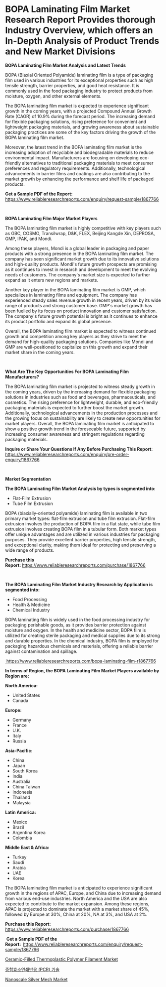 <p><h1>BOPA Laminating Film Market Research Report Provides thorough Industry Overview, which offers an In-Depth Analysis of Product Trends and New Market Divisions</h1></p><p><strong>BOPA Laminating Film Market Analysis and Latest Trends</strong></p>
<p><p>BOPA (Biaxial Oriented Polyamide) laminating film is a type of packaging film used in various industries for its exceptional properties such as high tensile strength, barrier properties, and good heat resistance. It is commonly used in the food packaging industry to protect products from moisture, oxygen, and other external elements.</p><p>The BOPA laminating film market is expected to experience significant growth in the coming years, with a projected Compound Annual Growth Rate (CAGR) of 10.9% during the forecast period. The increasing demand for flexible packaging solutions, rising preference for convenient and lightweight packaging materials, and growing awareness about sustainable packaging practices are some of the key factors driving the growth of the BOPA laminating film market.</p><p>Moreover, the latest trend in the BOPA laminating film market is the increasing adoption of recyclable and biodegradable materials to reduce environmental impact. Manufacturers are focusing on developing eco-friendly alternatives to traditional packaging materials to meet consumer preferences and regulatory requirements. Additionally, technological advancements in barrier films and coatings are also contributing to the market growth by enhancing the performance and shelf life of packaged products.</p></p>
<p><strong>Get a Sample PDF of the Report:&nbsp;</strong> <a href="https://www.reliableresearchreports.com/enquiry/request-sample/1867766">https://www.reliableresearchreports.com/enquiry/request-sample/1867766</a></p>
<p>&nbsp;</p>
<p><strong>BOPA Laminating Film Major Market Players</strong></p>
<p><p>The BOPA laminating film market is highly competitive with key players such as GBC, COSMO, Transilwrap, D&K, FLEX, Beijing Kangde Xin, DEPROSA, GMP, IPAK, and Mondi. </p><p>Among these players, Mondi is a global leader in packaging and paper products with a strong presence in the BOPA laminating film market. The company has seen significant market growth due to its innovative solutions and high-quality products. Mondi's future growth prospects are promising as it continues to invest in research and development to meet the evolving needs of customers. The company's market size is expected to further expand as it enters new regions and markets.</p><p>Another key player in the BOPA laminating film market is GMP, which specializes in laminating films and equipment. The company has experienced steady sales revenue growth in recent years, driven by its wide range of products and strong customer base. GMP's market growth has been fuelled by its focus on product innovation and customer satisfaction. The company's future growth potential is bright as it continues to enhance its product portfolio and expand its global presence.</p><p>Overall, the BOPA laminating film market is expected to witness continued growth and competition among key players as they strive to meet the demand for high-quality packaging solutions. Companies like Mondi and GMP are well-positioned to capitalize on this growth and expand their market share in the coming years.</p></p>
<p>&nbsp;</p>
<p><strong>What Are The Key Opportunities For BOPA Laminating Film Manufacturers?</strong></p>
<p><p>The BOPA laminating film market is projected to witness steady growth in the coming years, driven by the increasing demand for flexible packaging solutions in industries such as food and beverages, pharmaceuticals, and cosmetics. The rising preference for lightweight, durable, and eco-friendly packaging materials is expected to further boost the market growth. Additionally, technological advancements in the production processes and the growing focus on sustainability are likely to create new opportunities for market players. Overall, the BOPA laminating film market is anticipated to show a positive growth trend in the foreseeable future, supported by increasing consumer awareness and stringent regulations regarding packaging materials.</p></p>
<p><strong>Inquire or Share Your Questions If Any Before Purchasing This Report:</strong> <a href="https://www.reliableresearchreports.com/enquiry/pre-order-enquiry/1867766">https://www.reliableresearchreports.com/enquiry/pre-order-enquiry/1867766</a></p>
<p>&nbsp;</p>
<p><strong>Market Segmentation</strong></p>
<p><strong>The BOPA Laminating Film Market Analysis by types is segmented into:</strong></p>
<p><ul><li>Flat-Film Extrusion</li><li>Tube Film Extrusion</li></ul></p>
<p><p>BOPA (biaxially-oriented polyamide) laminating film is available in two primary market types: flat-film extrusion and tube film extrusion. Flat-film extrusion involves the production of BOPA film in a flat state, while tube film extrusion involves creating BOPA film in a tubular form. Both market types offer unique advantages and are utilized in various industries for packaging purposes. They provide excellent barrier properties, high tensile strength, and exceptional clarity, making them ideal for protecting and preserving a wide range of products.</p></p>
<p><strong>Purchase this Report:&nbsp;</strong><a href="https://www.reliableresearchreports.com/purchase/1867766">https://www.reliableresearchreports.com/purchase/1867766</a></p>
<p>&nbsp;</p>
<p><strong>The BOPA Laminating Film Market Industry Research by Application is segmented into:</strong></p>
<p><ul><li>Food Processing</li><li>Health & Medicine</li><li>Chemical Industry</li></ul></p>
<p><p>BOPA laminating film is widely used in the food processing industry for packaging perishable goods, as it provides barrier protection against moisture and oxygen. In the health and medicine sector, BOPA film is utilized for creating sterile packaging and medical supplies due to its strong and durable properties. In the chemical industry, BOPA film is employed for packaging hazardous chemicals and materials, offering a reliable barrier against contamination and spillage.</p></p>
<p><a href="https://www.reliableresearchreports.com/bopa-laminating-film-r1867766">&nbsp;https://www.reliableresearchreports.com/bopa-laminating-film-r1867766</a></p>
<p><strong>In terms of Region, the BOPA Laminating Film Market Players available by Region are:</strong></p>
<p>
    <p> <strong> North America: </strong>
        <ul>
            <li>United States</li>
            <li>Canada</li>
        </ul>
        </p> 
    <p> <strong> Europe: </strong>
        <ul>
            <li>Germany</li>
            <li>France</li>
            <li>U.K.</li>
            <li>Italy</li>
            <li>Russia</li>
        </ul>
        </p> 
    <p> <strong> Asia-Pacific: </strong>
        <ul>
            <li>China</li>
            <li>Japan</li>
            <li>South Korea</li>
            <li>India</li>
            <li>Australia</li>
            <li>China Taiwan</li>
            <li>Indonesia</li>
            <li>Thailand</li>
            <li>Malaysia</li>
        </ul>
        </p> 
    <p> <strong> Latin America: </strong>
        <ul>
            <li>Mexico</li>
            <li>Brazil</li>
            <li>Argentina Korea</li>
            <li>Colombia</li>
        </ul>
        </p> 
    <p> <strong> Middle East & Africa: </strong>
        <ul>
            <li>Turkey</li>
            <li>Saudi</li>
            <li>Arabia</li>
            <li>UAE</li>
            <li>Korea</li>
        </ul>
    </p>
    </p>
<p><p>The BOPA laminating film market is anticipated to experience significant growth in the regions of APAC, Europe, and China due to increasing demand from various end-use industries. North America and the USA are also expected to contribute to the market expansion. Among these regions, APAC is projected to dominate the market with a market share of 45%, followed by Europe at 30%, China at 20%, NA at 3%, and USA at 2%.</p></p>
<p><strong>Purchase this Report: </strong><a href="https://www.reliableresearchreports.com/purchase/1867766">https://www.reliableresearchreports.com/purchase/1867766</a></p>
<p>&nbsp;<strong>Get a Sample PDF of the Report:&nbsp;&nbsp;</strong><a href="https://www.reliableresearchreports.com/enquiry/request-sample/1867766">https://www.reliableresearchreports.com/enquiry/request-sample/1867766</a></p>
<p><strong></strong></p>
<p><p><a href="https://github.com/whpnbwim9/Market-Research-Report-List-1/blob/main/ceramic-filled-thermoplastic-polymer-filament-market.md">Ceramic-Filled Thermoplastic Polymer Filament Market</a></p><p><a href="https://github.com/sougarounis/Market-Research-Report-List-4/blob/main/5403302144730.md">중합효소연쇄반응 (PCR) 기술</a></p><p><a href="https://github.com/thereveren80/Market-Research-Report-List-1/blob/main/nanoscale-silver-mesh-market.md">Nanoscale Silver Mesh Market</a></p></p>